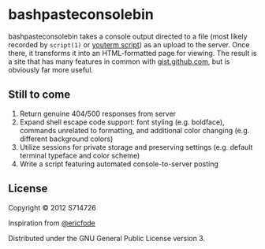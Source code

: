 bashpasteconsolebin
==============
bashpasteconsolebin takes a console output directed to a file (most
likely recorded by `script(1)` or [youterm
script](https://github.com/quantumdream/yt-script)) as an upload to the
server. Once there, it transforms it into an HTML-formatted page for
viewing. The result is a site that has many features in common with
[gist.github.com](gist.github.com), but is obviously far more useful.

Still to come
-------------
1. Return genuine 404/500 responses from server
2. Expand shell escape code support: font styling (e.g. boldface),
   commands unrelated to formatting, and additional color changing
   (e.g. different background colors)
3. Utilize sessions for private storage and preserving settings (e.g.
   default terminal typeface and color scheme)
4. Write a script featuring automated console-to-server posting

License
-------
Copyright &copy; 2012 S714726

Inspiration from [@ericfode](https://github.com/ericfode)

Distributed under the GNU General Public License version 3.
